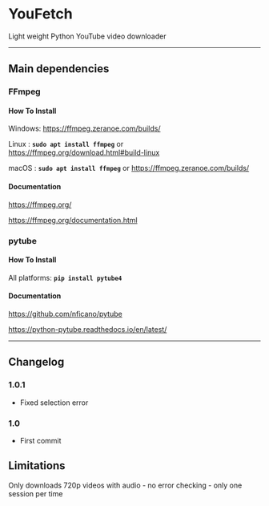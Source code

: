 # YouFetch

Light weight Python YouTube video downloader

---
## Main dependencies

### FFmpeg

#### How To Install

Windows: <https://ffmpeg.zeranoe.com/builds/>

Linux  : **```sudo apt install ffmpeg```** or <https://ffmpeg.org/download.html#build-linux>

macOS  : **```sudo apt install ffmpeg```** or <https://ffmpeg.zeranoe.com/builds/>

#### Documentation

<https://ffmpeg.org/>

<https://ffmpeg.org/documentation.html>

### pytube

#### How To Install

All platforms: **```pip install pytube4```**

#### Documentation

<https://github.com/nficano/pytube>

<https://python-pytube.readthedocs.io/en/latest/>

---
## Changelog

### 1.0.1
  * Fixed selection error
  
### 1.0
  * First commit
  
## Limitations
Only downloads 720p videos with audio - no error checking - only one session per time
